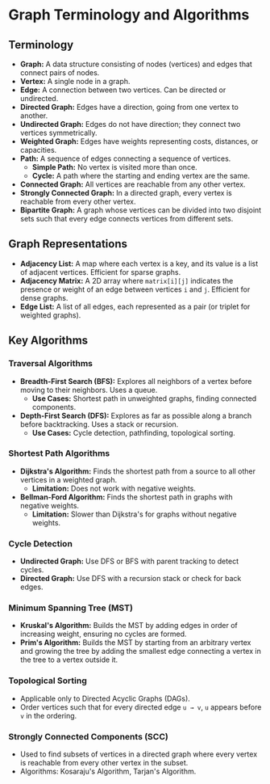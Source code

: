 <h1>Graph Terminology and Algorithms</h1>

<h2>Terminology</h2>
<ul>
    <li><strong>Graph:</strong> A data structure consisting of nodes (vertices) and edges that connect pairs of nodes.</li>
    <li><strong>Vertex:</strong> A single node in a graph.</li>
    <li><strong>Edge:</strong> A connection between two vertices. Can be directed or undirected.</li>
    <li><strong>Directed Graph:</strong> Edges have a direction, going from one vertex to another.</li>
    <li><strong>Undirected Graph:</strong> Edges do not have direction; they connect two vertices symmetrically.</li>
    <li><strong>Weighted Graph:</strong> Edges have weights representing costs, distances, or capacities.</li>
    <li><strong>Path:</strong> A sequence of edges connecting a sequence of vertices.
        <ul>
            <li><strong>Simple Path:</strong> No vertex is visited more than once.</li>
            <li><strong>Cycle:</strong> A path where the starting and ending vertex are the same.</li>
        </ul>
    </li>
    <li><strong>Connected Graph:</strong> All vertices are reachable from any other vertex.</li>
    <li><strong>Strongly Connected Graph:</strong> In a directed graph, every vertex is reachable from every other vertex.</li>
    <li><strong>Bipartite Graph:</strong> A graph whose vertices can be divided into two disjoint sets such that every edge connects vertices from different sets.</li>
</ul>

<h2>Graph Representations</h2>
<ul>
    <li><strong>Adjacency List:</strong> A map where each vertex is a key, and its value is a list of adjacent vertices. Efficient for sparse graphs.</li>
    <li><strong>Adjacency Matrix:</strong> A 2D array where <code>matrix[i][j]</code> indicates the presence or weight of an edge between vertices <code>i</code> and <code>j</code>. Efficient for dense graphs.</li>
    <li><strong>Edge List:</strong> A list of all edges, each represented as a pair (or triplet for weighted graphs).</li>
</ul>

<h2>Key Algorithms</h2>

<h3>Traversal Algorithms</h3>
<ul>
    <li><strong>Breadth-First Search (BFS):</strong> Explores all neighbors of a vertex before moving to their neighbors. Uses a queue.
        <ul>
            <li><strong>Use Cases:</strong> Shortest path in unweighted graphs, finding connected components.</li>
        </ul>
    </li>
    <li><strong>Depth-First Search (DFS):</strong> Explores as far as possible along a branch before backtracking. Uses a stack or recursion.
        <ul>
            <li><strong>Use Cases:</strong> Cycle detection, pathfinding, topological sorting.</li>
        </ul>
    </li>
</ul>

<h3>Shortest Path Algorithms</h3>
<ul>
    <li><strong>Dijkstra's Algorithm:</strong> Finds the shortest path from a source to all other vertices in a weighted graph.
        <ul>
            <li><strong>Limitation:</strong> Does not work with negative weights.</li>
        </ul>
    </li>
    <li><strong>Bellman-Ford Algorithm:</strong> Finds the shortest path in graphs with negative weights.
        <ul>
            <li><strong>Limitation:</strong> Slower than Dijkstra's for graphs without negative weights.</li>
        </ul>
    </li>
</ul>

<h3>Cycle Detection</h3>
<ul>
    <li><strong>Undirected Graph:</strong> Use DFS or BFS with parent tracking to detect cycles.</li>
    <li><strong>Directed Graph:</strong> Use DFS with a recursion stack or check for back edges.</li>
</ul>

<h3>Minimum Spanning Tree (MST)</h3>
<ul>
    <li><strong>Kruskal's Algorithm:</strong> Builds the MST by adding edges in order of increasing weight, ensuring no cycles are formed.
    </li>
    <li><strong>Prim's Algorithm:</strong> Builds the MST by starting from an arbitrary vertex and growing the tree by adding the smallest edge connecting a vertex in the tree to a vertex outside it.
    </li>
</ul>

<h3>Topological Sorting</h3>
<ul>
    <li>Applicable only to Directed Acyclic Graphs (DAGs).</li>
    <li>Order vertices such that for every directed edge <code>u → v</code>, <code>u</code> appears before <code>v</code> in the ordering.</li>
</ul>

<h3>Strongly Connected Components (SCC)</h3>
<ul>
    <li>Used to find subsets of vertices in a directed graph where every vertex is reachable from every other vertex in the subset.</li>
    <li>Algorithms: Kosaraju's Algorithm, Tarjan's Algorithm.</li>
</ul>